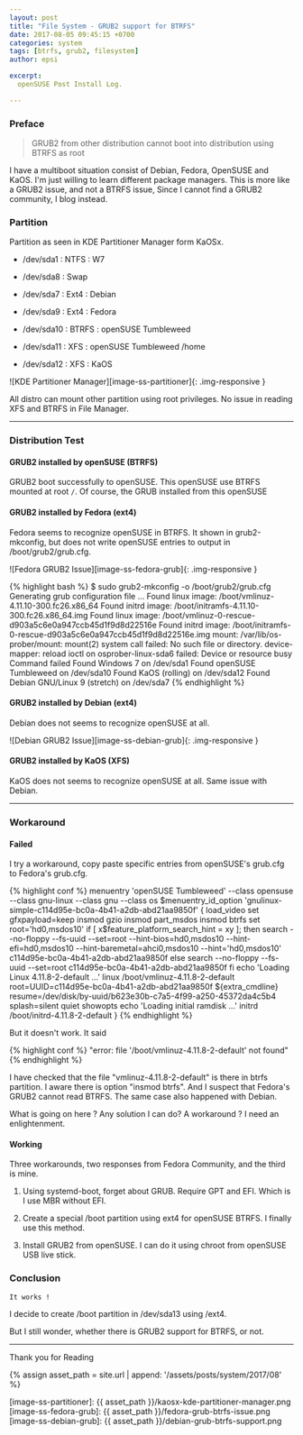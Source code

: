 ```yaml
---
layout: post
title: "File System - GRUB2 support for BTRFS"
date: 2017-08-05 09:45:15 +0700
categories: system
tags: [btrfs, grub2, filesystem]
author: epsi

excerpt:
  openSUSE Post Install Log.

---
```


### Preface

> GRUB2 from other distribution cannot boot into distribution using BTRFS as root

I have a multiboot situation consist of Debian, Fedora, OpenSUSE and KaOS. 
I'm just willing to learn different package managers. 
This is more like a GRUB2 issue, and not a BTRFS issue,
Since I cannot find a GRUB2 community, I blog instead.

### Partition

Partition as seen in KDE Partitioner Manager form KaOSx.

*	/dev/sda1  : NTFS  : W7

*	/dev/sda8  : Swap

*	/dev/sda7  : Ext4  : Debian

*	/dev/sda9  : Ext4  : Fedora

*	/dev/sda10 : BTRFS : openSUSE Tumbleweed

*	/dev/sda11 : XFS   : openSUSE Tumbleweed /home

*	/dev/sda12 : XFS   : KaOS

![KDE Partitioner Manager][image-ss-partitioner]{: .img-responsive }

All distro can mount other partition using root privileges.
No issue in reading XFS and BTRFS in File Manager.

-- -- --

### Distribution Test

#### GRUB2 installed by openSUSE (BTRFS)

GRUB2 boot successfully to openSUSE.
This openSUSE use BTRFS mounted at root <code>/</code>.
Of course, the GRUB installed from this openSUSE

#### GRUB2 installed by Fedora (ext4)

Fedora seems to recognize openSUSE in BTRFS.
It shown in grub2-mkconfig, but does not write 
openSUSE entries to output in /boot/grub2/grub.cfg.

![Fedora GRUB2 Issue][image-ss-fedora-grub]{: .img-responsive }

{% highlight bash %}
$ sudo grub2-mkconfig -o /boot/grub2/grub.cfg 
Generating grub configuration file ...
Found linux image: /boot/vmlinuz-4.11.10-300.fc26.x86_64
Found initrd image: /boot/initramfs-4.11.10-300.fc26.x86_64.img
Found linux image: /boot/vmlinuz-0-rescue-d903a5c6e0a947ccb45d1f9d8d22516e
Found initrd image: /boot/initramfs-0-rescue-d903a5c6e0a947ccb45d1f9d8d22516e.img
mount: /var/lib/os-prober/mount: mount(2) system call failed: No such file or directory.
device-mapper: reload ioctl on osprober-linux-sda6 failed: Device or resource busy
Command failed
Found Windows 7 on /dev/sda1
Found openSUSE Tumbleweed on /dev/sda10
Found KaOS (rolling) on /dev/sda12
Found Debian GNU/Linux 9 (stretch) on /dev/sda7
{% endhighlight %}

#### GRUB2 installed by Debian (ext4)

Debian does not seems to recognize openSUSE at all. 

![Debian GRUB2 Issue][image-ss-debian-grub]{: .img-responsive }

#### GRUB2 installed by KaOS (XFS)

KaOS does not seems to recognize openSUSE at all. 
Same issue with Debian.

-- -- --

### Workaround

#### Failed

I try a workaround, copy paste specific entries 
from openSUSE's grub.cfg to Fedora's grub.cfg. 

{% highlight conf %}
menuentry 'openSUSE Tumbleweed'  --class opensuse --class gnu-linux --class gnu --class os $menuentry_id_option 'gnulinux-simple-c114d95e-bc0a-4b41-a2db-abd21aa9850f' {
	load_video
	set gfxpayload=keep
	insmod gzio
	insmod part_msdos
	insmod btrfs
	set root='hd0,msdos10'
	if [ x$feature_platform_search_hint = xy ]; then
	  search --no-floppy --fs-uuid --set=root --hint-bios=hd0,msdos10 --hint-efi=hd0,msdos10 --hint-baremetal=ahci0,msdos10 --hint='hd0,msdos10'  c114d95e-bc0a-4b41-a2db-abd21aa9850f
	else
	  search --no-floppy --fs-uuid --set=root c114d95e-bc0a-4b41-a2db-abd21aa9850f
	fi
	echo	'Loading Linux 4.11.8-2-default ...'
	linux	/boot/vmlinuz-4.11.8-2-default root=UUID=c114d95e-bc0a-4b41-a2db-abd21aa9850f  ${extra_cmdline} resume=/dev/disk/by-uuid/b623e30b-c7a5-4f99-a250-45372da4c5b4 splash=silent quiet showopts
	echo	'Loading initial ramdisk ...'
	initrd	/boot/initrd-4.11.8-2-default
}
{% endhighlight %}

But it doesn't work. It said

{% highlight conf %}
"error: file '/boot/vmlinuz-4.11.8-2-default' not found"
{% endhighlight %}

I have checked that the file "vmlinuz-4.11.8-2-default" is there in btrfs partition. 
I aware there is option "insmod btrfs". 
And I suspect that Fedora's GRUB2 cannot read BTRFS. 
The same case also happened with Debian.

What is going on here ?
Any solution I can do?
A workaround  ?
I need an enlightenment.

#### Working

Three workarounds, two responses from Fedora Community, and the third is mine.

1.	Using systemd-boot, forget about GRUB.
	Require GPT and EFI. Which is I use MBR without EFI.

2.	Create a special /boot partition using ext4 for openSUSE BTRFS.
	I finally use this method.

3.	Install GRUB2 from openSUSE. 
	I can do it using chroot from openSUSE USB live stick.

### Conclusion

	It works !

I decide to create /boot partition in /dev/sda13 using /ext4.

But I still wonder, whether there is GRUB2 support for BTRFS, or not.

-- -- --

Thank you for Reading

[//]: <> ( -- -- -- links below -- -- -- )

{% assign asset_path = site.url | append: '/assets/posts/system/2017/08' %}

[image-ss-partitioner]:      {{ asset_path }}/kaosx-kde-partitioner-manager.png
[image-ss-fedora-grub]:      {{ asset_path }}/fedora-grub-btrfs-issue.png
[image-ss-debian-grub]:      {{ asset_path }}/debian-grub-btrfs-support.png
